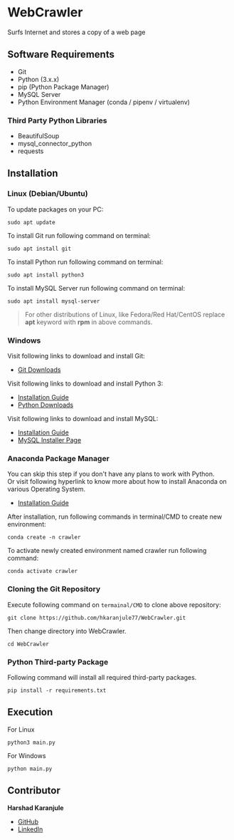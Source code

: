 # WebCrawler
Surfs Internet and stores a copy of a web page

## Software Requirements  
- Git 
- Python (3.x.x)
- pip (Python Package Manager)
- MySQL Server
- Python Environment Manager (conda / pipenv / virtualenv)

### Third Party Python Libraries  
- BeautifulSoup
- mysql_connector_python
- requests

## Installation
### Linux (Debian/Ubuntu)
To update packages on your PC:  
```
sudo apt update
```
To install Git run following command on terminal:
```
sudo apt install git
```

To install Python run following command on terminal:  
```
sudo apt install python3
```  
  
To install MySQL Server run following command on terminal:  
```
sudo apt install mysql-server
```

> For other distributions of Linux, like Fedora/Red Hat/CentOS replace **apt** keyword with 
> **rpm** in above commands.

### Windows

Visit following links to download and install Git:
- [Git Downloads](https://git-scm.com/download/)

Visit following links to download and install Python 3:
- [Installation Guide](https://docs.python.org/3/using/windows.html)
- [Python Downloads](https://www.python.org/downloads/)

Visit following links to download and install MySQL:
- [Installation Guide](https://dev.mysql.com/doc/refman/8.0/en/windows-installation.html)  
- [MySQL Installer Page](https://dev.mysql.com/downloads/installer/)

### Anaconda Package Manager
You can skip this step if you don't have any plans to work with Python.  
Or visit following hyperlink to know more about how to install Anaconda on various Operating System.
- [Installation Guide](https://docs.anaconda.com/anaconda/install/index.html)
  
After installation, run following commands in terminal/CMD to create new environment: 
```
conda create -n crawler
```

To activate newly created environment named crawler run following command:  
```
conda activate crawler 
```

### Cloning the Git Repository
Execute following command on `termainal/CMD` to clone above repository:
```
git clone https://github.com/hkaranjule77/WebCrawler.git
```

Then change directory into WebCrawler. 
```
cd WebCrawler
```

### Python Third-party Package 
Following command will install all required third-party packages.
```
pip install -r requirements.txt
```
## Execution
For Linux
```
python3 main.py
```  
For Windows
```
python main.py
```

## Contributor
**Harshad Karanjule**
- [GitHub](https://github.com/hkaranjule77)
- [LinkedIn](https://www.linkedin.com/in/harshad-karanjule-5b076818b/)